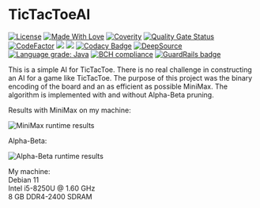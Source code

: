 # TicTacToeAI

[![License](https://img.shields.io/badge/License-BSD_2--Clause-orange.svg)](https://opensource.org/licenses/BSD-2-Clause)
[![Made With Love](https://img.shields.io/badge/Made%20With-Love-blue.svg)](https://marcluque.com)
[![Coverity](https://scan.coverity.com/projects/24002/badge.svg)](https://scan.coverity.com/projects/marcluque-reversi-ai)
[![Quality Gate Status](https://sonarcloud.io/api/project_badges/measure?project=marcluque_TicTacToe-AI&metric=alert_status)](https://sonarcloud.io/summary/new_code?id=marcluque_TicTacToe-AI)
[![CodeFactor](https://www.codefactor.io/repository/github/marcluque/tictactoe-ai/badge)](https://www.codefactor.io/repository/github/marcluque/tictactoe-ai)
[![](https://www.code-inspector.com/project/29583/score/svg)](https://frontend.code-inspector.com/project/29583/dashboard)
[![](https://www.code-inspector.com/project/29583/status/svg)](https://frontend.code-inspector.com/project/29583/dashboard)
[![Codacy Badge](https://app.codacy.com/project/badge/Grade/edbea75499ae43aea95914605f4d8e50)](https://www.codacy.com/gh/marcluque/TicTacToe-AI/dashboard?utm_source=github.com&amp;utm_medium=referral&amp;utm_content=marcluque/TicTacToe-AI&amp;utm_campaign=Badge_Grade)
[![DeepSource](https://deepsource.io/gh/marcluque/TicTacToe-AI.svg/?label=active+issues&show_trend=true&token=BlIRwY9gU8HRFo60bIu8Hdw9)](https://deepsource.io/gh/marcluque/TicTacToe-AI/?ref=repository-badge)
[![Language grade: Java](https://img.shields.io/lgtm/grade/java/g/marcluque/TicTacToe-AI.svg?logo=lgtm&logoWidth=18)](https://lgtm.com/projects/g/marcluque/TicTacToe-AI/context:java)
[![BCH compliance](https://bettercodehub.com/edge/badge/marcluque/TicTacToe-AI?branch=master)](https://bettercodehub.com/)
[![GuardRails badge](https://api.guardrails.io/v2/badges/marcluque/TicTacToe-AI.svg?token=2572c18894fd771c696105913f46a2d33844856863fe64e4fad80b31152e56a7&provider=github)](https://dashboard.guardrails.io/gh/marcluque/98811)

This is a simple AI for TicTacToe. There is no real challenge in constructing an AI for a game like TicTacToe. The purpose of this project was the binary encoding of the board and an as efficient as possible MiniMax. The algorithm is implemented with and without Alpha-Beta pruning.

Results with MiniMax on my machine:

![MiniMax runtime results](http://marcluque.de/images/TicTacToeAI_time_mini-max_results.png)

Alpha-Beta:

![Alpha-Beta runtime results](http://marcluque.de/images/TicTacToeAI_time_alpha-beta_results.png)

My machine:  
Debian 11  
Intel i5-8250U @ 1.60 GHz  
8 GB DDR4-2400 SDRAM
